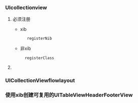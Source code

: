 ### UIcollectionview

1. 必须注册
    - xib
    
             registerNib
     
    - 非xib
    
            registerClass
    
2. 

### UICollectionViewflowlayout

### 使用xib创建可复用的UITableViewHeaderFooterView

    
